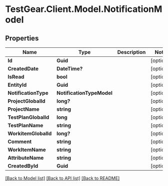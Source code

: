 # TestGear.Client.Model.NotificationModel

## Properties

Name | Type | Description | Notes
------------ | ------------- | ------------- | -------------
**Id** | **Guid** |  | [optional] 
**CreatedDate** | **DateTime?** |  | [optional] 
**IsRead** | **bool** |  | [optional] 
**EntityId** | **Guid** |  | [optional] 
**NotificationType** | **NotificationTypeModel** |  | [optional] 
**ProjectGlobalId** | **long?** |  | [optional] 
**ProjectName** | **string** |  | [optional] 
**TestPlanGlobalId** | **long** |  | [optional] 
**TestPlanName** | **string** |  | [optional] 
**WorkitemGlobalId** | **long?** |  | [optional] 
**Comment** | **string** |  | [optional] 
**WorkItemName** | **string** |  | [optional] 
**AttributeName** | **string** |  | [optional] 
**CreatedById** | **Guid** |  | [optional] 

[[Back to Model list]](../README.md#documentation-for-models) [[Back to API list]](../README.md#documentation-for-api-endpoints) [[Back to README]](../README.md)

